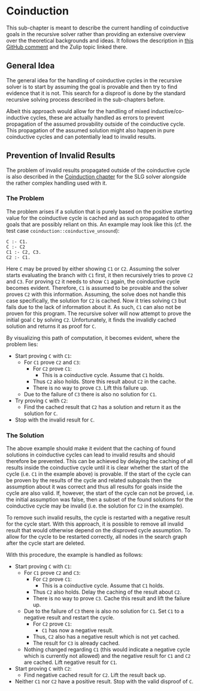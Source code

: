 # Coinduction

This sub-chapter is meant to describe the current handling of coinductive goals in the recursive solver rather than providing an extensive overview over the theoretical backgrounds and ideas.
It follows the description in [this GitHub comment](https://github.com/rust-lang/chalk/issues/399#issuecomment-643420016) and the Zulip topic linked there.

## General Idea
The general idea for the handling of coinductive cycles in the recursive solver is to start by assuming the goal is provable and then try to find evidence that it is not.
This search for a disproof is done by the standard recursive solving process described in the sub-chapters before.

Albeit this approach would allow for the handling of mixed inductive/co-inductive cycles, these are actually handled as errors to prevent propagation of the assumed provability outside of the coinductive cycle.
This propagation of the assumed solution might also happen in pure coinductive cycles and can potentially lead to invalid results.

## Prevention of Invalid Results
The problem of invalid results propagated outside of the coinductive cycle is also described in the [Coinduction chapter](../engine/logic/coinduction.md) for the SLG solver alongside the rather complex handling used with it.

### The Problem
The problem arises if a solution that is purely based on the positive starting value for the coinductive cycle is cached and as such propagated to other goals that are possibly reliant on this. An example may look like this (cf. the test case `coinduction::coinductive_unsound`):

```notrust
C :- C1.
C :- C2
C1 :- C2, C3.
C2 :- C1.
```

Here `C` may be proved by either showing `C1` or `C2`.
Assuming the solver starts evaluating the branch with `C1` first, it then recursively tries to prove `C2` and `C3`.
For proving `C2` it needs to show `C1` again, the coinductive cycle becomes evident.
Therefore, `C1` is assumed to be provable and the solver proves `C2` with this information.
Assuming, the solve does not handle this case specifically, the solution for `C2` is cached. 
Now it tries solving `C3` but fails due to the lack of information about it.
As such, `C1` can also not be proven for this program.
The recursive solver will now attempt to prove the initial goal `C` by solving `C2`.
Unfortunately, it finds the invalidly cached solution and returns it as proof for `C`.

By visualizing this path of computation, it becomes evident, where the problem lies:
* Start proving `C` with `C1`:
    * For `C1` prove `C2` and `C3`:
        * For `C2` prove `C1`:
            * This is a coinductive cycle. Assume that `C1` holds.
        * Thus `C2` also holds. Store this result about `C2` in the cache.
        * There is no way to prove `C3`. Lift this failure up.
    * Due to the failure of `C3` there is also no solution for `C1`.
* Try proving `C` with `C2`:
    * Find the cached result that `C2` has a solution and return it as the solution for `C`.
* Stop with the invalid result for `C`.

### The Solution
The above example should make it evident that the caching of found solutions in coinductive cycles can lead to invalid results and should therefore be prevented.
This can be achieved by delaying the caching of all results inside the coinductive cycle until it is clear whether the start of the cycle (i.e. `C1` in the example above) is provable.
If the start of the cycle can be proven by the results of the cycle and related subgoals then the assumption about it was correct and thus all results for goals inside the cycle are also valid.
If, however, the start of the cycle can not be proved, i.e. the initial assumption was false, then a subset of the found solutions for the coinductive cycle may be invalid (i.e. the solution for `C2` in the example).

To remove such invalid results, the cycle is restarted with a negative result for the cycle start.
With this approach, it is possible to remove all invalid result that would otherwise depend on the disproved cycle assumption.
To allow for the cycle to be restarted correctly, all nodes in the search graph after the cycle start are deleted.

With this procedure, the example is handled as follows:
* Start proving `C` with `C1`:
    * For `C1` prove `C2` and `C3`:
        * For `C2` prove `C1`:
            * This is a coinductive cycle. Assume that `C1` holds.
        * Thus `C2` also holds. Delay the caching of the result about `C2`.
        * There is no way to prove `C3`. Cache this result and lift the failure up.
    * Due to the failure of `C3` there is also no solution for `C1`. Set `C1` to a negative result and restart the cycle.
        * For `C2` prove `C1`:
            * `C1` has now a negative result.
        * Thus, `C2` also has a negative result which is not yet cached.
        * The result for `C3` is already cached.
    * Nothing changed regarding `C1` (this would indicate a negative cycle which is currently  not allowed) and the negative result for `C1` and `C2` are cached. Lift negative result for `C1`.
* Start proving `C` with `C2`:
    * Find negative cached result for `C2`. Lift the result back up.
* Neither `C1` nor `C2` have a positive result. Stop with the valid disproof of `C`.
